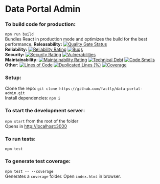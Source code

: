 # Data Portal Admin

### To build code for production:<br />

`npm run build`<br />
Bundles React in production mode and optimizes the build for the best performance.
**Releasability:** [![Quality Gate Status](https://sonarcloud.io/api/project_badges/measure?project=factly_bindu-web&metric=alert_status)](https://sonarcloud.io/dashboard?id=factly_bindu-web)  
**Reliability:** [![Reliability Rating](https://sonarcloud.io/api/project_badges/measure?project=factly_bindu-web&metric=reliability_rating)](https://sonarcloud.io/dashboard?id=factly_bindu-web) [![Bugs](https://sonarcloud.io/api/project_badges/measure?project=factly_bindu-web&metric=bugs)](https://sonarcloud.io/dashboard?id=factly_bindu-web)  
**Security:** [![Security Rating](https://sonarcloud.io/api/project_badges/measure?project=factly_bindu-web&metric=security_rating)](https://sonarcloud.io/dashboard?id=factly_bindu-web) [![Vulnerabilities](https://sonarcloud.io/api/project_badges/measure?project=factly_bindu-web&metric=vulnerabilities)](https://sonarcloud.io/dashboard?id=factly_bindu-web)  
**Maintainability:** [![Maintainability Rating](https://sonarcloud.io/api/project_badges/measure?project=factly_bindu-web&metric=sqale_rating)](https://sonarcloud.io/dashboard?id=factly_bindu-web) [![Technical Debt](https://sonarcloud.io/api/project_badges/measure?project=factly_bindu-web&metric=sqale_index)](https://sonarcloud.io/dashboard?id=factly_bindu-web) [![Code Smells](https://sonarcloud.io/api/project_badges/measure?project=factly_bindu-web&metric=code_smells)](https://sonarcloud.io/dashboard?id=factly_bindu-web)  
**Other:** [![Lines of Code](https://sonarcloud.io/api/project_badges/measure?project=factly_bindu-web&metric=ncloc)](https://sonarcloud.io/dashboard?id=factly_bindu-web) [![Duplicated Lines (%)](https://sonarcloud.io/api/project_badges/measure?project=factly_bindu-web&metric=duplicated_lines_density)](https://sonarcloud.io/dashboard?id=factly_bindu-web) [![Coverage](https://sonarcloud.io/api/project_badges/measure?project=factly_bindu-web&metric=coverage)](https://sonarcloud.io/dashboard?id=factly_bindu-web)

### Setup:

Clone the repo: `git clone https://github.com/factly/data-portal-admin.git`<br />
Install dependencies: `npm i`

### To start the development server:<br />

`npm start` from the root of the folder <br />
Opens in [http://localhost:3000](http://localhost:3000)

### To run tests:<br />

`npm test`

### To generate test coverage:<br />

`npm test -- --coverage`<br />
Generates a `coverage` folder. Open `index.html` in browser.
